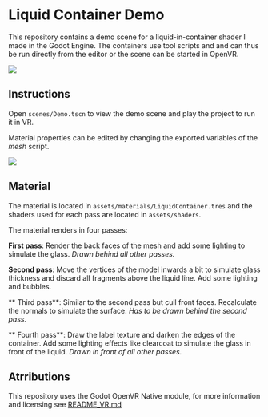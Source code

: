 # Liquid Container Demo

This repository contains a demo scene for a liquid-in-container shader I made in the Godot Engine.
The containers use tool scripts and and can thus be run directly from the editor or the scene can be started in OpenVR.

![](https://raw.githubusercontent.com/CaptainProton42/LiquidContainerDemo/media/demo_gif1.gif)

Instructions
------------

Open `scenes/Demo.tscn` to view the demo scene and play the project to run it in VR.

Material properties can be edited by changing the exported variables of the *mesh* script.

![](https://raw.githubusercontent.com/CaptainProton42/LiquidContainerDemo/media/demo_gif2.gif)

Material
--------

The material is located in `assets/materials/LiquidContainer.tres` and the shaders used for each pass are located in `assets/shaders`.

The material renders in four passes:

**First pass**: Render the back faces of the mesh and add some lighting to simulate the glass. *Drawn behind all other passes.*

**Second pass**: Move the vertices of the model inwards a bit to simulate glass thickness and discard all fragments above the liquid line. Add some lighting and bubbles.

** Third pass**: Similar to the second pass but cull front faces. Recalculate the normals to simulate the surface. *Has to be drawn behind the second pass.*

** Fourth pass**: Draw the label texture and darken the edges of the container. Add some lighting effects like clearcoat to simulate the glass in front of the liquid. *Drawn in front of all other passes.*


Atrributions
------------
This repository uses  the Godot OpenVR Native module, for more information and licensing see [README_VR.md](https://github.com/CaptainProton42/LiquidContainerDemo/blob/master/README_VR.md)
